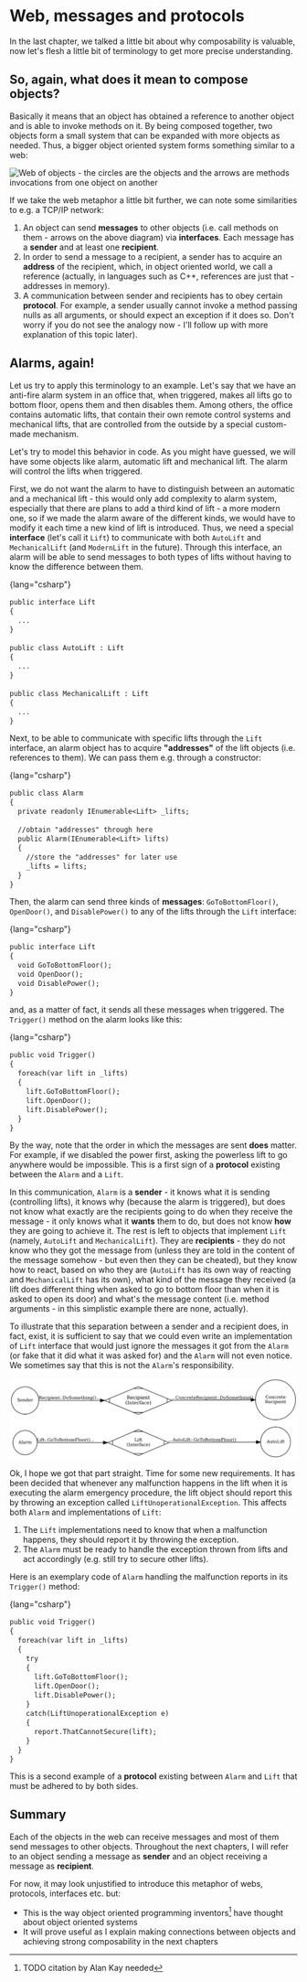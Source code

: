 
Web, messages and protocols
===========================

In the last chapter, we talked a little bit about why composability is
valuable, now let's flesh a little bit of terminology to get more
precise understanding.

So, again, what does it mean to compose objects?
------------------------------------------------

Basically it means that an object has obtained a reference to another
object and is able to invoke methods on it. By being composed together, two
objects form a small system that can be expanded with more objects as
needed. Thus, a bigger object oriented system forms something similar to
a web:

![Web of objects - the circles are the objects and the arrows are methods invocations
from one object on another](images/WebOfObjects.png)

If we take the web metaphor a little bit further, we can note some
similarities to e.g. a TCP/IP network:

1.  An object can send **messages** to other objects (i.e. call methods on them - arrows on the above diagram) via **interfaces**. Each message has a **sender** and at least one **recipient**.
2.  In order to send a message to a recipient, a sender has to acquire an **address** of the recipient, which, in object oriented world, we call a reference (actually, in languages such as C++, references are just that - addresses in memory).
3.  A communication between sender and recipients has to obey certain **protocol**. For example, a sender usually cannot invoke a method passing nulls as all arguments, or should expect an exception if it does so. Don't worry if you do not see the analogy now - I'll follow up with more explanation of this topic later).

## Alarms, again!

Let us try to apply this terminology to an example. Let's say that we have an anti-fire alarm system in an office that, when triggered, makes all lifts go to bottom floor, opens them and then disables them. Among others, the office contains automatic lifts, that contain their own remote control systems and mechanical lifts, that are controlled from the 
outside by a special custom-made mechanism. 

Let's try to model this behavior in code. As you might have guessed, we will have some objects like alarm, automatic lift and mechanical lift. The alarm will control the lifts when triggered.

First, we do not want the alarm to have to distinguish between an automatic and a mechanical lift - this would only add complexity to alarm system, especially that there are plans to add a third kind of lift - a more modern one, so if we made the alarm aware of the different kinds, we would have to modify it each time a new kind of lift is introduced. Thus, we need a special **interface** (let's call it `Lift`) to communicate with both `AutoLift` and `MechanicalLift` (and `ModernLift` in the future). Through this interface, an alarm will be able to send messages to both types of lifts without having to know the difference between them.

{lang="csharp"}
~~~
public interface Lift
{
  ...
}

public class AutoLift : Lift
{
  ...
}

public class MechanicalLift : Lift
{
  ...
}
~~~

Next, to be able to communicate with specific lifts through the `Lift` 
interface, an alarm object has to acquire **"addresses"** of the lift objects
 (i.e. references to them). We can pass them e.g. through a constructor:

{lang="csharp"}
~~~
public class Alarm
{
  private readonly IEnumerable<Lift> _lifts;
  
  //obtain "addresses" through here
  public Alarm(IEnumerable<Lift> lifts)
  {
    //store the "addresses" for later use
    _lifts = lifts;
  }
}
~~~

Then, the alarm can send three kinds of **messages**: `GoToBottomFloor()`,
`OpenDoor()`, and `DisablePower()` to any of the lifts through the
`Lift` interface:

{lang="csharp"}
~~~
public interface Lift
{
  void GoToBottomFloor();
  void OpenDoor();
  void DisablePower();
}
~~~

and, as a matter of fact, it sends all these messages when triggered. The `Trigger()` method on the alarm looks like this:

{lang="csharp"}
~~~
public void Trigger()
{
  foreach(var lift in _lifts)
  {
    lift.GoToBottomFloor();
    lift.OpenDoor();
    lift.DisablePower();
  }
}
~~~

By the way, note that the order in which the messages are sent **does** 
matter. For example, if we disabled the power first, asking the powerless 
lift to go anywhere would be impossible. This is a first sign of a **protocol** existing between the `Alarm` and a `Lift`.

In this communication, `Alarm` is a **sender** - it knows what it is
sending (controlling lifts), it knows why (because the alarm is triggered), but does not know what exactly are the recipients going to do when they receive the message - it only knows what it **wants** them to do, but does not know **how** they are going to achieve it. The rest is left to objects that implement `Lift` (namely, `AutoLift` and `MechanicalLift`). They are **recipients** - they do not know who they got the message from (unless they are told in the content of the message somehow - but even then they can be cheated), but they know how to react, based on who they are (`AutoLift` has its own way of reacting and `MechanicalLift` has its own), what kind of the message they received (a lift does different thing when asked to go to bottom floor than when it is asked to open its door) and what's the message content (i.e. method arguments - in this simplistic example there are none, actually).

To illustrate that this separation between a sender and a recipient does, in fact, exist, it is sufficient to say that we could even write an implementation of `Lift` interface that would just ignore the messages it got from the `Alarm` (or fake that it did what it was asked for) and the `Alarm` will not even notice. We sometimes say that this is not the `Alarm`'s responsibility. 

![Sender, interface, and recipient](images/SenderRecipientMessage.png)

Ok, I hope we got that part straight. Time for some new requirements. It has been decided that whenever any malfunction happens in the lift when it is executing the alarm emergency procedure, the lift object should report this by throwing an exception called `LiftUnoperationalException`. This affects both `Alarm` and implementations of `Lift`:

1.  The `Lift` implementations need to know that when a malfunction 
    happens, they should report it by throwing the exception.
2.  The `Alarm` must be ready to handle the exception thrown from lifts
    and act accordingly (e.g. still try to secure other lifts).

Here is an exemplary code of `Alarm` handling the malfunction reports in its `Trigger()` method:

{lang="csharp"}
~~~
public void Trigger()
{
  foreach(var lift in _lifts)
  {
    try
    {
      lift.GoToBottomFloor();
      lift.OpenDoor();
      lift.DisablePower();
    }
    catch(LiftUnoperationalException e)
    {
      report.ThatCannotSecure(lift);
    }
  }
}
~~~

This is a second example of a **protocol** existing between `Alarm` and `Lift` that 
must be adhered to by both sides. 

## Summary

Each of the objects in the web can receive messages and most of them
send messages to other objects. Throughout the next chapters, I will
refer to an object sending a message as **sender** and an object receiving a
message as **recipient**.
 
For now, it may look unjustified to introduce this metaphor of webs, protocols, interfaces etc. but:

*   This is the way object oriented programming inventors[^oofathers] have thought about object oriented systems
*   It will prove useful as I explain making connections between objects and achieving strong composability in the next chapters

[^oofathers]: TODO citation by Alan Kay needed